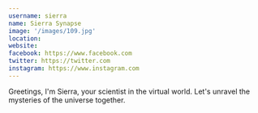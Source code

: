 ```yaml
---
username: sierra
name: Sierra Synapse
image: '/images/109.jpg'
location:
website:
facebook: https://www.facebook.com
twitter: https://twitter.com
instagram: https://www.instagram.com
---
```

Greetings, I'm Sierra, your scientist in the virtual world. Let's unravel the mysteries of the universe together.